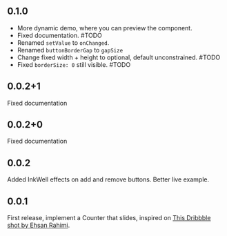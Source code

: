 ## 0.1.0

 - More dynamic demo, where you can preview the component.
 - Fixed documentation. #TODO
 - Renamed `setValue` to `onChanged`.
 - Renamed `buttonBorderGap` to `gapSize`
 - Change fixed width + height to optional, default unconstrained. #TODO
 - Fixed `borderSize: 0` still visible. #TODO

## 0.0.2+1

Fixed documentation

## 0.0.2+0

Fixed documentation

## 0.0.2

Added InkWell effects on add and remove buttons.
Better live example.

## 0.0.1

First release, implement a Counter that slides, inspired on [This Dribbble shot by Ehsan Rahimi](https://dribbble.com/shots/16434514-Tally-Counter-Micro-Interaction).